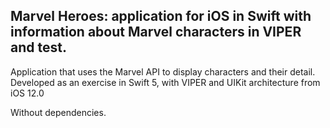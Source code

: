 ## Marvel Heroes: application for iOS in Swift with information about Marvel characters in VIPER and test.

Application that uses the Marvel API to display characters and their detail.
Developed as an exercise in Swift 5, with VIPER and UIKit architecture from iOS 12.0

Without dependencies.
